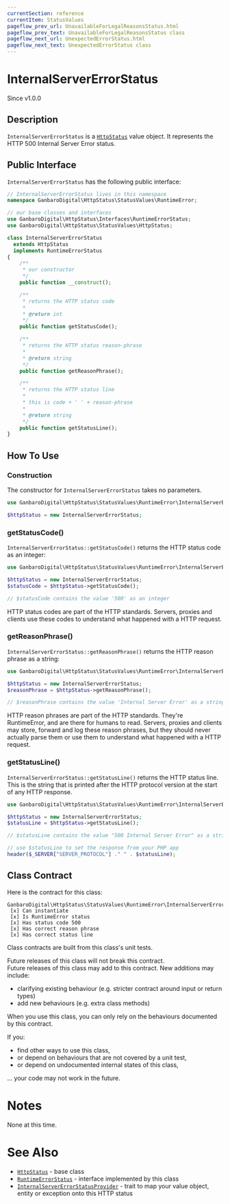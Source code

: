 ```yaml
---
currentSection: reference
currentItem: StatusValues
pageflow_prev_url: UnavailableForLegalReasonsStatus.html
pageflow_prev_text: UnavailableForLegalReasonsStatus class
pageflow_next_url: UnexpectedErrorStatus.html
pageflow_next_text: UnexpectedErrorStatus class
---
```


# InternalServerErrorStatus

<div class="callout info">
Since v1.0.0
</div>

## Description

`InternalServerErrorStatus` is a [`HttpStatus`](HttpStatus.html) value object. It represents the HTTP 500 Internal Server Error status.

## Public Interface

`InternalServerErrorStatus` has the following public interface:

```php
// InternalServerErrorStatus lives in this namespace
namespace GanbaroDigital\HttpStatus\StatusValues\RuntimeError;

// our base classes and interfaces
use GanbaroDigital\HttpStatus\Interfaces\RuntimeErrorStatus;
use GanbaroDigital\HttpStatus\StatusValues\HttpStatus;

class InternalServerErrorStatus
  extends HttpStatus
  implements RuntimeErrorStatus
{
    /**
     * our constructor
     */
    public function __construct();

    /**
     * returns the HTTP status code
     *
     * @return int
     */
    public function getStatusCode();

    /**
     * returns the HTTP status reason-phrase
     *
     * @return string
     */
    public function getReasonPhrase();

    /**
     * returns the HTTP status line
     *
     * this is code + ' ' + reason-phrase
     *
     * @return string
     */
    public function getStatusLine();
}
```

## How To Use

### Construction

The constructor for `InternalServerErrorStatus` takes no parameters.

```php
use GanbaroDigital\HttpStatus\StatusValues\RuntimeError\InternalServerErrorStatus;

$httpStatus = new InternalServerErrorStatus;
```

### getStatusCode()

`InternalServerErrorStatus::getStatusCode()` returns the HTTP status code as an integer:

```php
use GanbaroDigital\HttpStatus\StatusValues\RuntimeError\InternalServerErrorStatus;

$httpStatus = new InternalServerErrorStatus;
$statusCode = $httpStatus->getStatusCode();

// $statusCode contains the value '500' as an integer
```

HTTP status codes are part of the HTTP standards. Servers, proxies and clients use these codes to understand what happened with a HTTP request.

### getReasonPhrase()

`InternalServerErrorStatus::getReasonPhrase()` returns the HTTP reason phrase as a string:

```php
use GanbaroDigital\HttpStatus\StatusValues\RuntimeError\InternalServerErrorStatus;

$httpStatus = new InternalServerErrorStatus;
$reasonPhrase = $httpStatus->getReasonPhrase();

// $reasonPhrase contains the value 'Internal Server Error' as a string
```

HTTP reason phrases are part of the HTTP standards. They're RuntimeError, and are there for humans to read. Servers, proxies and clients may store, forward and log these reason phrases, but they should never actually parse them or use them to understand what happened with a HTTP request.

### getStatusLine()

`InternalServerErrorStatus::getStatusLine()` returns the HTTP status line. This is the string that is printed after the HTTP protocol version at the start of any HTTP response.

```php
use GanbaroDigital\HttpStatus\StatusValues\RuntimeError\InternalServerErrorStatus;

$httpStatus = new InternalServerErrorStatus;
$statusLine = $httpStatus->getStatusLine();

// $statusLine contains the value "500 Internal Server Error" as a string

// use $statusLine to set the response from your PHP app
header($_SERVER["SERVER_PROTOCOL"] ." " . $statusLine);
```

## Class Contract

Here is the contract for this class:

    GanbaroDigital\HttpStatus\StatusValues\RuntimeError\InternalServerErrorStatus
     [x] Can instantiate
     [x] Is RuntimeError status
     [x] Has status code 500
     [x] Has correct reason phrase
     [x] Has correct status line

Class contracts are built from this class's unit tests.

<div class="callout success">
Future releases of this class will not break this contract.
</div>

<div class="callout info" markdown="1">
Future releases of this class may add to this contract. New additions may include:

* clarifying existing behaviour (e.g. stricter contract around input or return types)
* add new behaviours (e.g. extra class methods)
</div>

<div class="callout warning" markdown="1">
When you use this class, you can only rely on the behaviours documented by this contract.

If you:

* find other ways to use this class,
* or depend on behaviours that are not covered by a unit test,
* or depend on undocumented internal states of this class,

... your code may not work in the future.
</div>

# Notes

None at this time.

# See Also

* [`HttpStatus`](HttpStatus.html) - base class
* [`RuntimeErrorStatus`](RuntimeErrorStatus.html) - interface implemented by this class
* [`InternalServerErrorStatusProvider`](../StatusProviders/InternalServerErrorStatusProvider.html) - trait to map your value object, entity or exception onto this HTTP status
